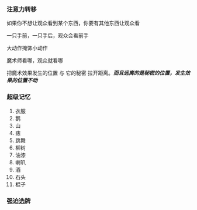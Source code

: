 ### 注意力转移
如果你不想让观众看到某个东西，你要有其他东西让观众看

一只手前，一只手后，观众会看前手

大动作掩饰小动作

魔术师看哪，观众就看哪

把魔术效果发生的位置 与 它的秘密 拉开距离。***而且远离的是秘密的位置，发生效果的位置不动***
### 超级记忆
1. 衣服
2. 鹅
3. 山
4. 痣
5. 跳舞
6. 柳树
7. 油漆
8. 喇叭
9. 酒
10. 石头
11. 棍子
### 强迫选牌





